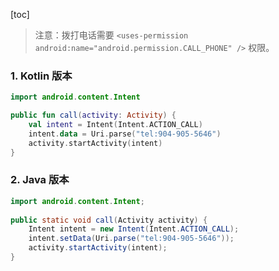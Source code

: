 [toc]

>   注意：拨打电话需要 `<uses-permission android:name="android.permission.CALL_PHONE" />` 权限。

### 1. Kotlin 版本

```kotlin
import android.content.Intent

public fun call(activity: Activity) {
    val intent = Intent(Intent.ACTION_CALL)
    intent.data = Uri.parse("tel:904-905-5646")
    activity.startActivity(intent)
}
```

### 2. Java 版本

```java
import android.content.Intent;
  
public static void call(Activity activity) {
    Intent intent = new Intent(Intent.ACTION_CALL);
    intent.setData(Uri.parse("tel:904-905-5646"));
    activity.startActivity(intent);
}
```


